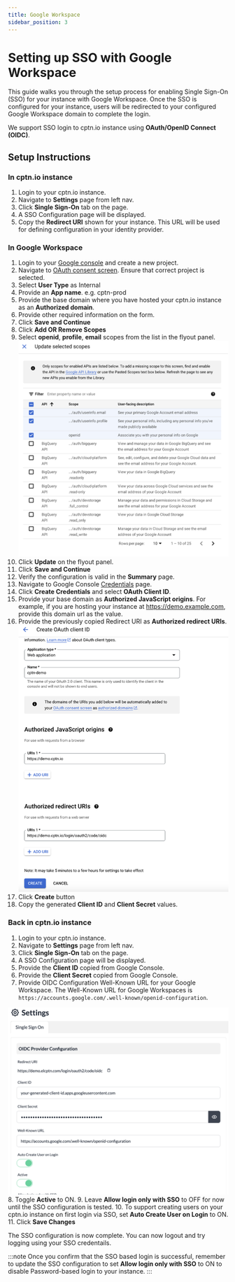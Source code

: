 ```yaml
---
title: Google Workspace
sidebar_position: 3
---
```


# Setting up SSO with Google Workspace

This guide walks you through the setup process for enabling Single Sign-On (SSO) for your instance with Google Workspace. Once the SSO is configured for your instance, users will be redirected to your configured Google Workspace domain to complete the login.

We support SSO login to cptn.io instance using **OAuth/OpenID Connect (OIDC)**.

## Setup Instructions

### In cptn.io instance

1. Login to your cptn.io instance.
2. Navigate to **Settings** page from left nav.
3. Click **Single Sign-On** tab on the page.
4. A SSO Configuration page will be displayed.
5. Copy the **Redirect URI** shown for your instance. This URL will be used for defining configuration in your identity provider.

### In Google Workspace
1. Login to your [Google console](https://console.cloud.google.com/) and create a new project.
2. Navigate to [OAuth consent screen](https://console.cloud.google.com/apis/credentials/consent). Ensure that correct project is selected.
3. Select **User Type** as Internal
4. Provide an **App name**. e.g. cptn-prod
5. Provide the base domain where you have hosted your cptn.io instance as an **Authorized domain**.
6. Provide other required information on the form.
7. Click **Save and Continue**
8. Click **Add OR Remove Scopes**
9. Select **openid**, **profile**, **email** scopes from the list in the flyout panel.
![Select Scopes](./img/google1.png)
10. Click **Update** on the flyout panel.
11. Click **Save and Continue**
12. Verify the configuration is valid in the **Summary** page.
13. Navigate to Google Console [Credentials](https://console.cloud.google.com/apis/credentials) page. 
14. Click **Create Credentials** and select **OAuth Client ID**.
15. Provide your base domain as **Authorized JavaScript origins**. For example, if you are hosting your instance at https://demo.example.com, provide this domain url as the value.
16. Provide the previously copied Redirect URI as **Authorized redirect URIs**.
![Define Credentials](./img/google2.png)
17. Click **Create** button
18. Copy the generated **Client ID** and **Client Secret** values.

### Back in cptn.io instance
1. Login to your cptn.io instance.
2. Navigate to **Settings** page from left nav.
3. Click **Single Sign-On** tab on the page.
4. A SSO Configuration page will be displayed.
5. Provide the **Client ID** copied from Google Console.
6. Provide the **Client Secret** copied from Google Console.
7. Provide OIDC Configuration Well-Known URL for your Google Workspace. The Well-Known URL for Google Workspaces is `https://accounts.google.com/.well-known/openid-configuration`.

![Define SSO Config](./img/google3.png)
8. Toggle **Active** to ON.
9. Leave **Allow login only with SSO** to OFF for now until the SSO configuration is tested.
10. To support creating users on your cptn.io instance on first login via SSO, set **Auto Create User on Login** to ON.
11. Click **Save Changes**


The SSO configuration is now complete. You can now logout and try logging using your SSO credentails.

:::note
Once you confirm that the SSO based login is successful, remember to update the SSO configuration to set **Allow login only with SSO** to ON to disable Password-based login to your instance.
:::